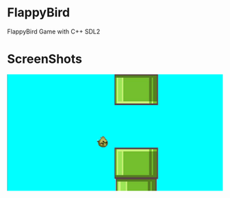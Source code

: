 # FlappyBird
FlappyBird Game with C++ SDL2

# ScreenShots

  ![](https://github.com/fuboki10/FlappyBird/blob/master/Flabby%20Bird/images/ScreenShot.png)
